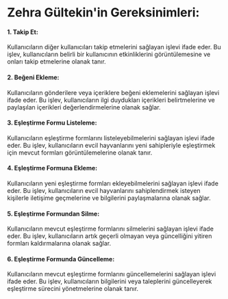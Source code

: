 # Zehra Gültekin'in Gereksinimleri:

#### 1. Takip Et: 
Kullanıcıların diğer kullanıcıları takip etmelerini sağlayan işlevi ifade eder. Bu işlev, kullanıcıların belirli bir kullanıcının etkinliklerini görüntülemesine ve onları takip etmelerine olanak tanır.

#### 2. Beğeni Ekleme: 
Kullanıcıların gönderilere veya içeriklere beğeni eklemelerini sağlayan işlevi ifade eder. Bu işlev, kullanıcıların ilgi duydukları içerikleri belirtmelerine ve paylaşılan içerikleri değerlendirmelerine olanak sağlar.

#### 3. Eşleştirme Formu Listeleme: 
Kullanıcıların eşleştirme formlarını listeleyebilmelerini sağlayan işlevi ifade eder. Bu işlev, kullanıcıların evcil hayvanlarını yeni sahipleriyle eşleştirmek için mevcut formları görüntülemelerine olanak tanır.

#### 4. Eşleştirme Formuna Ekleme: 
Kullanıcıların yeni eşleştirme formları ekleyebilmelerini sağlayan işlevi ifade eder. Bu işlev, kullanıcıların evcil hayvanlarını sahiplendirmek isteyen kişilerle iletişime geçmelerine ve bilgilerini paylaşmalarına olanak sağlar.

#### 5. Eşleştirme Formundan Silme: 
Kullanıcıların mevcut eşleştirme formlarını silmelerini sağlayan işlevi ifade eder. Bu işlev, kullanıcıların artık geçerli olmayan veya güncelliğini yitiren formları kaldırmalarına olanak sağlar.

#### 6. Eşleştirme Formunda Güncelleme: 
Kullanıcıların mevcut eşleştirme formlarını güncellemelerini sağlayan işlevi ifade eder. Bu işlev, kullanıcıların bilgilerini veya taleplerini güncelleyerek eşleştirme sürecini yönetmelerine olanak tanır.